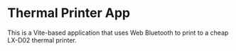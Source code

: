# Thermal Printer App

This is a Vite-based application that uses Web Bluetooth to print to a cheap LX-D02 thermal printer.